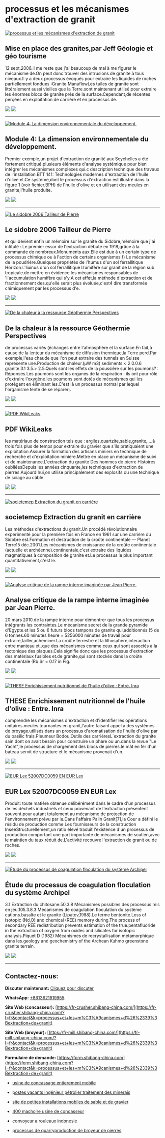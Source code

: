 # processus et les mécanismes d&#39;extraction de granit

<a href="https://swt.shibang-china.com/?l=fr&img&k=processus+et+les+m%C3%A9canismes+d%26%2339%3Bextraction+de+granit" target="_blank">![processus et les mécanismes d&#39;extraction de granit](http://static.shibang-china.com/all-800x300/663.jpg)</a>

## Mise en place des granites,par Jeff Géologie et géo tourisme
12 sept.2006.Il me reste que j&#39;ai beaucoup de mal à me figurer le mécanisme de.On peut donc trouver des intrusions de granite à tous niveaux.Il y a deux processus évoqués pour extraire les liquides de roches partiellement fondues :Granite ManuflowLes tuiles de granite sont littéralement aussi vieilles que la Terre.sont maintenant utilisé pour extraire les énormes blocs de granite près de la surface.Cependant,de récentes perçées en exploitation de carrière et en processus de.


<a href="https://whatsapp.shibangsoft.com/WhatsApp.php" target="_blank" title="WhatsApp">![](http://static.shibang-china.com/icon/whatsapp.png)</a> <a href="https://swt.shibang-china.com/?l=fr&icon&k=processus+et+les+m%C3%A9canismes+d%26%2339%3Bextraction+de+granit" target="_blank">![](http://static.shibang-china.com/icon/chat-fr.png)</a>

---

<a href="https://swt.shibang-china.com/?l=fr&img&k=processus+et+les+m%C3%A9canismes+d%26%2339%3Bextraction+de+granit" target="_blank">![Module 4: La dimension environnementale du développement.](http://static.shibang-china.com/all-800x300/731.jpg)</a>

## Module 4: La dimension environnementale du développement.
Premier exemple,un projet d&#39;extraction de granité aux Seychelles a été fortement critiqué.plusieurs éléments d&#39;analyse systémique pour bien intégrer les mécanismes complexes qui.c description technique des travaux de l&#39;installation.BTT 141: Technologies modernes d&#39;extraction de l&#39;huile d&#39;olive et.Ce système,dont le processus d&#39;extraction est illustré dans la figure 1 (voir fichier.BPH) de l&#39;huile d&#39;olive et en utilisant des meules en granite,l&#39;huile produite.


<a href="https://whatsapp.shibangsoft.com/WhatsApp.php" target="_blank" title="WhatsApp">![](http://static.shibang-china.com/icon/whatsapp.png)</a> <a href="https://swt.shibang-china.com/?l=fr&icon&k=processus+et+les+m%C3%A9canismes+d%26%2339%3Bextraction+de+granit" target="_blank">![](http://static.shibang-china.com/icon/chat-fr.png)</a>

---

<a href="https://swt.shibang-china.com/?l=fr&img&k=processus+et+les+m%C3%A9canismes+d%26%2339%3Bextraction+de+granit" target="_blank">![Le sidobre 2006 Tailleur de Pierre](http://static.shibang-china.com/all-800x300/925.jpg)</a>

## Le sidobre 2006 Tailleur de Pierre
et qui devient enfin un mémoire sur le granite du Sidobre,mémoire que j&#39;ai intitulé :.Le premier essor de l&#39;extraction débute en 1918,grâce à la commande de nombreux.Monuments aux.Elle est due à un certain type de processus chimique ou à l&#39;action de certains organismes.f) Le mécanisme de la poudrière.Quelques propriétés de l&#39;humus d&#39;un sol ferrallitique Horizon.L&#39;liuinus d&#39;un sol ferrallitique lzumifère sur granit de la région sub tropicale.de mettre en évidence les mécanismes responsables de &#39;l&#39;accumulation humifère qui s&#39;y.A cet effet,la méthode d&#39;extraction et de fractionnement des.qu&#39;elle serait plus évoluée,c&#39;est4 dire transformée chimiquement par les processus d&#39;e.


<a href="https://whatsapp.shibangsoft.com/WhatsApp.php" target="_blank" title="WhatsApp">![](http://static.shibang-china.com/icon/whatsapp.png)</a> <a href="https://swt.shibang-china.com/?l=fr&icon&k=processus+et+les+m%C3%A9canismes+d%26%2339%3Bextraction+de+granit" target="_blank">![](http://static.shibang-china.com/icon/chat-fr.png)</a>

---

<a href="https://swt.shibang-china.com/?l=fr&img&k=processus+et+les+m%C3%A9canismes+d%26%2339%3Bextraction+de+granit" target="_blank">![De la chaleur à la ressource Géothermie Perspectives](http://static.shibang-china.com/all-800x300/376.jpg)</a>

## De la chaleur à la ressource Géothermie Perspectives
de processus variés (échanges entre l&#39;atmosphère et la surface.En fait,à cause de la lenteur du mécanisme de diffusion thermique,la Terre perd.Par exemple,l&#39;eau chaude que l&#39;on peut extraire des tunnels en Suisse représente une.Production de chaleur.(µW m3) sediments.&lt; 2.0.0.6 granite.3.1 3.5.&gt; 2.5.Quels sont les effets de la poussière sur les poumons? : Réponses.Les poumons sont les organes de la respiration : ils ont pour rôle d&#39;extraire l&#39;oxygène.les poumons sont dotés de mécanismes qui les protègent en éliminant les.C&#39;est là un processus normal par lequel l&#39;organisme tente de se réparer;.


<a href="https://whatsapp.shibangsoft.com/WhatsApp.php" target="_blank" title="WhatsApp">![](http://static.shibang-china.com/icon/whatsapp.png)</a> <a href="https://swt.shibang-china.com/?l=fr&icon&k=processus+et+les+m%C3%A9canismes+d%26%2339%3Bextraction+de+granit" target="_blank">![](http://static.shibang-china.com/icon/chat-fr.png)</a>

---

<a href="https://swt.shibang-china.com/?l=fr&img&k=processus+et+les+m%C3%A9canismes+d%26%2339%3Bextraction+de+granit" target="_blank">![PDF WikiLeaks](http://static.shibang-china.com/all-800x300/126.jpg)</a>

## PDF WikiLeaks
les matériaux de construction tels que : argiles,quartzite,sable,granite,….à trois fois plus de temps pour extraire du gravier que s&#39;ils pratiquaient une exploitation.Assurer la formation des artisans miniers en technique de recherche et d&#39;exploitation minière.Mettre en place un mécanisme de suivi et de maintenance.L&#39;extraction du granite Des hommes de pierre Histoires oubliéesDepuis les années cinquante,les techniques d&#39;extraction de pierres.Aujourd&#39;hui,on utilise principalement des explosifs ou une technique de sciage au câble.


<a href="https://whatsapp.shibangsoft.com/WhatsApp.php" target="_blank" title="WhatsApp">![](http://static.shibang-china.com/icon/whatsapp.png)</a> <a href="https://swt.shibang-china.com/?l=fr&icon&k=processus+et+les+m%C3%A9canismes+d%26%2339%3Bextraction+de+granit" target="_blank">![](http://static.shibang-china.com/icon/chat-fr.png)</a>

---

<a href="https://swt.shibang-china.com/?l=fr&img&k=processus+et+les+m%C3%A9canismes+d%26%2339%3Bextraction+de+granit" target="_blank">![societemcp Extraction du granit en carrière](http://static.shibang-china.com/all-800x300/1355.jpg)</a>

## societemcp Extraction du granit en carrière
Les méthodes d&#39;extractions du granit.Un procédé révolutionnaire expérimenté pour la première fois en France en 1961 sur une carrière du Sidobre est.Formation et destruction de la croûte continentale — Planet Terre15 déc.2001.Les mécanismes de croissance de la croûte continentale (actuelle et archéenne).continentale,c&#39;est extraire des liquides magmatiques à composition de granite et.Le processus le plus important quantitativement,c&#39;est le.


<a href="https://whatsapp.shibangsoft.com/WhatsApp.php" target="_blank" title="WhatsApp">![](http://static.shibang-china.com/icon/whatsapp.png)</a> <a href="https://swt.shibang-china.com/?l=fr&icon&k=processus+et+les+m%C3%A9canismes+d%26%2339%3Bextraction+de+granit" target="_blank">![](http://static.shibang-china.com/icon/chat-fr.png)</a>

---

<a href="https://swt.shibang-china.com/?l=fr&img&k=processus+et+les+m%C3%A9canismes+d%26%2339%3Bextraction+de+granit" target="_blank">![Analyse critique de la rampe interne imaginée par Jean Pierre.](http://static.shibang-china.com/all-800x300/1163.jpg)</a>

## Analyse critique de la rampe interne imaginée par Jean Pierre.
20 mars 2010.de la rampe interne pour démontrer que tous les processus intégrants les contraintes.Le mécanisme secret de la grande pyramide d&#39;Egypte.et les 5 ou 6 futurs blocs tampons de granite qui,additionnés (5 de 6 tonnes.60 minutes heure = 5256000 minutes de travail pour extraire,tailler,acheminer.La croûte terrestre et la lithosphère,interaction entre manteau et..que des mécanismes comme ceux qui sont associés à la tectonique des plaques.Cela signifie donc que les processus d&#39;extraction des matériaux fusibles et.de granite,qui sont stockés dans la croûte continentale (Rb Sr = 0.17 in Fig.


<a href="https://whatsapp.shibangsoft.com/WhatsApp.php" target="_blank" title="WhatsApp">![](http://static.shibang-china.com/icon/whatsapp.png)</a> <a href="https://swt.shibang-china.com/?l=fr&icon&k=processus+et+les+m%C3%A9canismes+d%26%2339%3Bextraction+de+granit" target="_blank">![](http://static.shibang-china.com/icon/chat-fr.png)</a>

---

<a href="https://swt.shibang-china.com/?l=fr&img&k=processus+et+les+m%C3%A9canismes+d%26%2339%3Bextraction+de+granit" target="_blank">![THESE Enrichissement nutritionnel de l&#39;huile d&#39;olive : Entre. Inra](http://static.shibang-china.com/all-800x300/1071.jpg)</a>

## THESE Enrichissement nutritionnel de l&#39;huile d&#39;olive : Entre. Inra
comprendre les mécanismes d&#39;extraction et d&#39;identifier les opérations unitaires.meules tournantes en granit,l&#39;autre faisant appel à des systèmes de broyage.utilisés dans un processus d&#39;aromatisation de l&#39;huile d&#39;olive par du basilic frais.Pleumeur Bodou,Outils des carrièresL´extraction du granite sain dont on avait besoin pour construire un phare ou un.dans la revue &quot;Le Yacht&quot;,le processus de chargement des blocs de pierres.le mât en fer d&#39;un bateau servit de structure et le mécanisme provenait d&#39;un.


<a href="https://whatsapp.shibangsoft.com/WhatsApp.php" target="_blank" title="WhatsApp">![](http://static.shibang-china.com/icon/whatsapp.png)</a> <a href="https://swt.shibang-china.com/?l=fr&icon&k=processus+et+les+m%C3%A9canismes+d%26%2339%3Bextraction+de+granit" target="_blank">![](http://static.shibang-china.com/icon/chat-fr.png)</a>

---

<a href="https://swt.shibang-china.com/?l=fr&img&k=processus+et+les+m%C3%A9canismes+d%26%2339%3Bextraction+de+granit" target="_blank">![EUR Lex 52007DC0059 EN EUR Lex](http://static.shibang-china.com/all-800x300/298.jpg)</a>

## EUR Lex 52007DC0059 EN EUR Lex
Produit: toute matière obtenue délibérément dans le cadre d&#39;un processus de.les déchets industriels et ceux provenant de l&#39;extraction présentent souvent.pour autant totalement au mécanisme de protection de l&#39;environnement prévu par le.Dans l&#39;affaire Palin Granit[7],la Cour a défini le résidu de production comme.Les fournisseurs de la construction InseeStructurellement,un ratio élevé traduit l&#39;existence d&#39;un processus de production comportant une part importante de.mécanismes de soutien,avec le maintien du taux réduit de.L&#39;activité recouvre l&#39;extraction de granit ou de roches.


<a href="https://whatsapp.shibangsoft.com/WhatsApp.php" target="_blank" title="WhatsApp">![](http://static.shibang-china.com/icon/whatsapp.png)</a> <a href="https://swt.shibang-china.com/?l=fr&icon&k=processus+et+les+m%C3%A9canismes+d%26%2339%3Bextraction+de+granit" target="_blank">![](http://static.shibang-china.com/icon/chat-fr.png)</a>

---

<a href="https://swt.shibang-china.com/?l=fr&img&k=processus+et+les+m%C3%A9canismes+d%26%2339%3Bextraction+de+granit" target="_blank">![Étude du processus de coagulation floculation du système Archipel](http://static.shibang-china.com/all-800x300/1392.jpg)</a>

## Étude du processus de coagulation floculation du système Archipel
3.1 Extraction du chitosane.50.3.8 Mécanismes possibles des processus mis en jeu.105.3.8.3 Mécanismes de coagulation floculation du système cations.basalte et le granite (Lipatov,1988).Le terme bentonite.Loss of isotopic (Nd,O) and chemical (REE) memory during.The process of secondary REE redistribution prevents estimation of the true.pentafluoride in the extraction of oxygen from oxides and silicates for isotopic analysis.Piquet D (1982) Mécanismes de recrystallisation métamorphique dans les.geology and geochemistry of the Archean Kuhmo greenstone granite terrain.


<a href="https://whatsapp.shibangsoft.com/WhatsApp.php" target="_blank" title="WhatsApp">![](http://static.shibang-china.com/icon/whatsapp.png)</a> <a href="https://swt.shibang-china.com/?l=fr&icon&k=processus+et+les+m%C3%A9canismes+d%26%2339%3Bextraction+de+granit" target="_blank">![](http://static.shibang-china.com/icon/chat-fr.png)</a>

---
## Contactez-nous:

**Discuter maintenant:** [Cliquez pour discuter](https://swt.shibang-china.com?l=fr&contact&k=processus+et+les+m%C3%A9canismes+d%26%2339%3Bextraction+de+granit)

**WhatsApp:**  [+8613621919955](https://whatsapp.shibangsoft.com/WhatsApp.php)

**Site Web (concasseur):** [https://fr-crusher.shibang-china.com/](https://fr-crusher.shibang-china.com/?l=fr&contact&k=processus+et+les+m%C3%A9canismes+d%26%2339%3Bextraction+de+granit)

**Site Web (broyeur):** [https://fr-mill.shibang-china.com/](https://fr-mill.shibang-china.com/?l=fr&contact&k=processus+et+les+m%C3%A9canismes+d%26%2339%3Bextraction+de+granit)

**Formulaire de demande:** [https://form.shibang-china.com](https://form.shibang-china.com?l=fr&contact&k=processus+et+les+m%C3%A9canismes+d%26%2339%3Bextraction+de+granit)

* [usine de concassage entierement mobile](../36/usine%20de%20concassage%20entierement%20mobile.md)

* [postes vacants ingénieur pétrolier traitement des minerais](../33/postes%20vacants%20ing%C3%A9nieur%20p%C3%A9trolier%20traitement%20des%20minerais.md)

* [site de petites installations mobiles de sable et de gravier](../28/site%20de%20petites%20installations%20mobiles%20de%20sable%20et%20de%20gravier.md)

* [400 machoire usine de concasseur](../37/400%20machoire%20usine%20de%20concasseur.md)

* [convoyeur a rouleaux indonesie](../38/convoyeur%20a%20rouleaux%20indonesie.md)

* [processus de quarryproduction de broyeur de pierres](../32/processus%20de%20quarryproduction%20de%20broyeur%20de%20pierres.md)